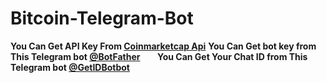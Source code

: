 # Bitcoin-Telegram-Bot
**You Can Get API Key From [Coinmarketcap Api](https://coinmarketcap.com/api)**
**You Can Get bot key from This Telegram bot [@BotFather](https://web.telegram.org/z/#93372553)**
&nbsp;
&nbsp;
&nbsp;
**You Can Get Your Chat ID from This Telegram bot [@GetIDBotbot](https://web.telegram.org/z/#1115273825)**
